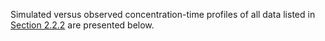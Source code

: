 Simulated versus observed concentration-time profiles of all data listed in [Section 2.2.2](#clinical_data) are presented below.

